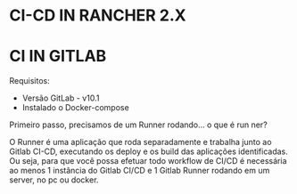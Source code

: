 # CI-CD IN RANCHER 2.X

# CI IN GITLAB

Requisitos:
- Versão GitLab - v10.1
- Instalado o Docker-compose

Primeiro passo, precisamos de um Runner rodando... o que é run ner?

O Runner é uma aplicação que roda separadamente e trabalha junto ao Gitlab CI-CD, executando os deploy e os build das aplicações identificadas. Ou seja, para que você possa efetuar todo workflow de CI/CD é necessária ao menos 1 instância do Gitlab CI/CD e 1 Gitlab Runner rodando em um server, no pc ou docker.
